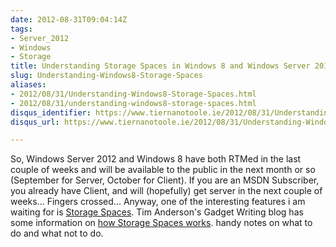 ```yaml
---
date: 2012-08-31T09:04:14Z
tags:
- Server_2012
- Windows
- Storage
title: Understanding Storage Spaces in Windows 8 and Windows Server 2012
slug: Understanding-Windows8-Storage-Spaces
aliases:
- 2012/08/31/Understanding-Windows8-Storage-Spaces.html
- 2012/08/31/understanding-windows8-storage-spaces.html
disqus_identifier: https://www.tiernanotoole.ie/2012/08/31/Understanding-Windows8-Storage-Spaces.html
disqus_url: https://www.tiernanotoole.ie/2012/08/31/Understanding-Windows8-Storage-Spaces.html

---
```

 
 
 
 
 
 
 

So, Windows Server 2012 and Windows 8 have both RTMed in the last couple of weeks and will be available to the public in the next month or so (September for Server, October for Client). If you are an MSDN Subscriber, you already have Client, and will (hopefully) get server in the next couple of weeks... Fingers crossed... Anyway, one of the interesting features i am waiting for is [Storage Spaces][2]. Tim Anderson's Gadget Writing blog has some information on [how Storage Spaces works][1]. handy notes on what to do and what not to do. 


[1]:http://gadgets.itwriting.com/1462-understanding-windows-8-storage-spaces-confusing-but-powerful.html
[2]:http://blogs.msdn.com/b/b8/archive/2012/01/05/virtualizing-storage-for-scale-resiliency-and-efficiency.aspx